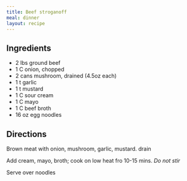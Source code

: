 ```yaml
---
title: Beef stroganoff
meal: dinner
layout: recipe
---
```


## Ingredients
* 2 lbs ground beef
* 1 C onion, chopped
* 2 cans mushroom, drained (4.5oz each)
* 1 t garlic
* 1 t mustard
* 1 C sour cream
* 1 C mayo
* 1 C beef broth
* 16 oz egg noodles

## Directions
Brown meat with onion, mushroom, garlic, mustard.
drain

Add cream, mayo, broth; cook on low heat fro 10-15 mins.  *Do not stir*

Serve over noodles

